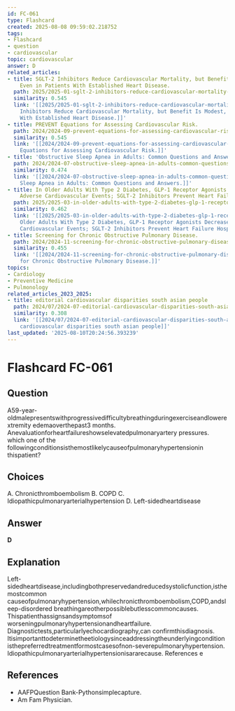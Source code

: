 ```yaml
---
id: FC-061
type: Flashcard
created: 2025-08-08 09:59:02.218752
tags:
- Flashcard
- question
- cardiovascular
topic: cardiovascular
answer: D
related_articles:
- title: SGLT-2 Inhibitors Reduce Cardiovascular Mortality, but Benefit Is Modest,
    Even in Patients With Established Heart Disease.
  path: 2025/2025-01-sglt-2-inhibitors-reduce-cardiovascular-mortality-but-benefi.md
  similarity: 0.545
  link: '[[2025/2025-01-sglt-2-inhibitors-reduce-cardiovascular-mortality-but-benefi|SGLT-2
    Inhibitors Reduce Cardiovascular Mortality, but Benefit Is Modest, Even in Patients
    With Established Heart Disease.]]'
- title: PREVENT Equations for Assessing Cardiovascular Risk.
  path: 2024/2024-09-prevent-equations-for-assessing-cardiovascular-risk.md
  similarity: 0.545
  link: '[[2024/2024-09-prevent-equations-for-assessing-cardiovascular-risk|PREVENT
    Equations for Assessing Cardiovascular Risk.]]'
- title: 'Obstructive Sleep Apnea in Adults: Common Questions and Answers.'
  path: 2024/2024-07-obstructive-sleep-apnea-in-adults-common-questions-and-answe.md
  similarity: 0.474
  link: '[[2024/2024-07-obstructive-sleep-apnea-in-adults-common-questions-and-answe|Obstructive
    Sleep Apnea in Adults: Common Questions and Answers.]]'
- title: In Older Adults With Type 2 Diabetes, GLP-1 Receptor Agonists Decrease Major
    Adverse Cardiovascular Events; SGLT-2 Inhibitors Prevent Heart Failure Hospitalizations.
  path: 2025/2025-03-in-older-adults-with-type-2-diabetes-glp-1-receptor-agonists.md
  similarity: 0.462
  link: '[[2025/2025-03-in-older-adults-with-type-2-diabetes-glp-1-receptor-agonists|In
    Older Adults With Type 2 Diabetes, GLP-1 Receptor Agonists Decrease Major Adverse
    Cardiovascular Events; SGLT-2 Inhibitors Prevent Heart Failure Hospitalizations.]]'
- title: Screening for Chronic Obstructive Pulmonary Disease.
  path: 2024/2024-11-screening-for-chronic-obstructive-pulmonary-disease.md
  similarity: 0.455
  link: '[[2024/2024-11-screening-for-chronic-obstructive-pulmonary-disease|Screening
    for Chronic Obstructive Pulmonary Disease.]]'
topics:
- Cardiology
- Preventive Medicine
- Pulmonology
related_articles_2023_2025:
- title: editorial cardiovascular disparities south asian people
  path: 2024/07/2024-07-editorial-cardiovascular-disparities-south-asian-people.md
  similarity: 0.308
  link: '[[2024/07/2024-07-editorial-cardiovascular-disparities-south-asian-people|editorial
    cardiovascular disparities south asian people]]'
last_updated: '2025-08-10T20:24:56.393239'
---
```


# Flashcard FC-061

## Question

A59-year-oldmalepresentswithprogressivedifficultybreathingduringexerciseandlowerextremity edemaoverthepast3 months. Anevaluationforheartfailureshowselevatedpulmonaryartery pressures. which one of the followingconditionsisthemostlikelycauseofpulmonaryhypertensionin thispatient?

## Choices

A. Chronicthromboembolism
B. COPD
C. Idiopathicpulmonaryarterialhypertension
D. Left-sidedheartdisease

## Answer

**D**

## Explanation

Left-sidedheartdisease,includingbothpreservedandreducedsystolicfunction,isthemostcommon causeofpulmonaryhypertension,whilechronicthromboembolism,COPD,andsleep-disordered breathingareotherpossiblebutlesscommoncauses. Thispatienthassignsandsymptomsof worseningpulmonaryhypertensionandheartfailure. Diagnostictests,particularlyechocardiography,can confirmthisdiagnosis. Itisimportanttodeterminetheetiologysinceaddressingtheunderlyingcondition isthepreferredtreatmentformostcasesofnon-severepulmonaryhypertension. Idiopathicpulmonaryarterialhypertensionisararecause. References e

## References

- AAFPQuestion Bank-Pythonsimplecapture.
- Am Fam Physician.

